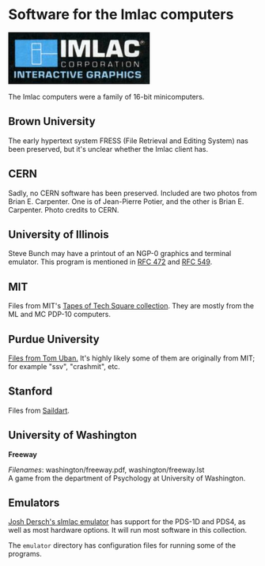 # Software for the Imlac computers

![Logotype](imlac.jpg)

The Imlac computers were a family of 16-bit minicomputers.

## Brown University

The early hypertext system FRESS (File Retrieval and Editing System)
nas been preserved, but it's unclear whether the Imlac client has.

## CERN

Sadly, no CERN software has been preserved.  Included are two photos
from Brian E. Carpenter.  One is of Jean-Pierre Potier, and the other
is Brian E. Carpenter.  Photo credits to CERN.

## University of Illinois

Steve Bunch may have a printout of an NGP-0 graphics and terminal emulator.
This program is mentioned in [RFC 472](https://tools.ietf.org/html/rfc472)
and [RFC 549](https://tools.ietf.org/html/rfc549).

## MIT

Files from MIT's [Tapes of Tech Square
collection](https://archivesspace.mit.edu/repositories/2/resources/1265).
They are mostly from the ML and MC PDP-10 computers.

## Purdue University

[Files from Tom Uban.](http://www.ubanproductions.com/imlac_sw.html)
It's highly likely some of them are originally from MIT; for example
"ssv", "crashmit", etc.

## Stanford

Files from [Saildart](http://www.saildarg.org/).

## University of Washington

**Freeway**

*Filenames*: washington/freeway.pdf, washington/freeway.lst  
A game from the department of Psychology at University of Washington.

## Emulators

[Josh Dersch's sImlac emulator](https://github.com/jdersch/sImlac) has
support for the PDS-1D and PDS4, as well as most hardware options.  It
will run most software in this collection.

The `emulator` directory has configuration files for running some of
the programs.
